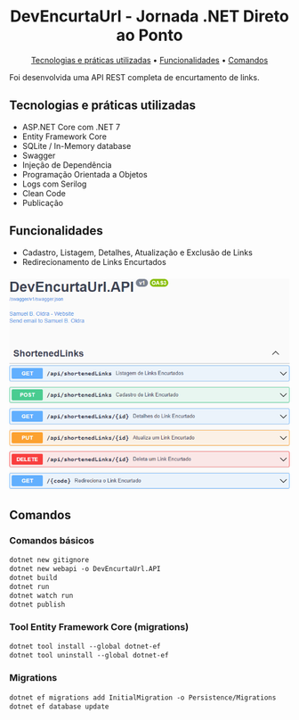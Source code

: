 <h1 align="center">
  DevEncurtaUrl - Jornada .NET Direto ao Ponto
</h1>
<p align="center">
  <a href="#tecnologias-e-práticas-utilizadas">Tecnologias e práticas utilizadas</a> •
  <a href="#funcionalidades">Funcionalidades</a> •
  <a href="#comandos">Comandos</a>
</p>

Foi desenvolvida uma API REST completa de encurtamento de links.

## Tecnologias e práticas utilizadas
- ASP.NET Core com .NET 7
- Entity Framework Core
- SQLite / In-Memory database
- Swagger
- Injeção de Dependência
- Programação Orientada a Objetos
- Logs com Serilog
- Clean Code
- Publicação

## Funcionalidades
- Cadastro, Listagem, Detalhes, Atualização e Exclusão de Links
- Redirecionamento de Links Encurtados

###

![alt text](https://raw.githubusercontent.com/samuel-oldra/DevEncurtaUrl.API/main/README_IMGS/swagger_ui.png)

## Comandos

### Comandos básicos
```
dotnet new gitignore
dotnet new webapi -o DevEncurtaUrl.API
dotnet build
dotnet run
dotnet watch run
dotnet publish
```

### Tool Entity Framework Core (migrations)
```
dotnet tool install --global dotnet-ef
dotnet tool uninstall --global dotnet-ef
```

### Migrations
```
dotnet ef migrations add InitialMigration -o Persistence/Migrations
dotnet ef database update
```
